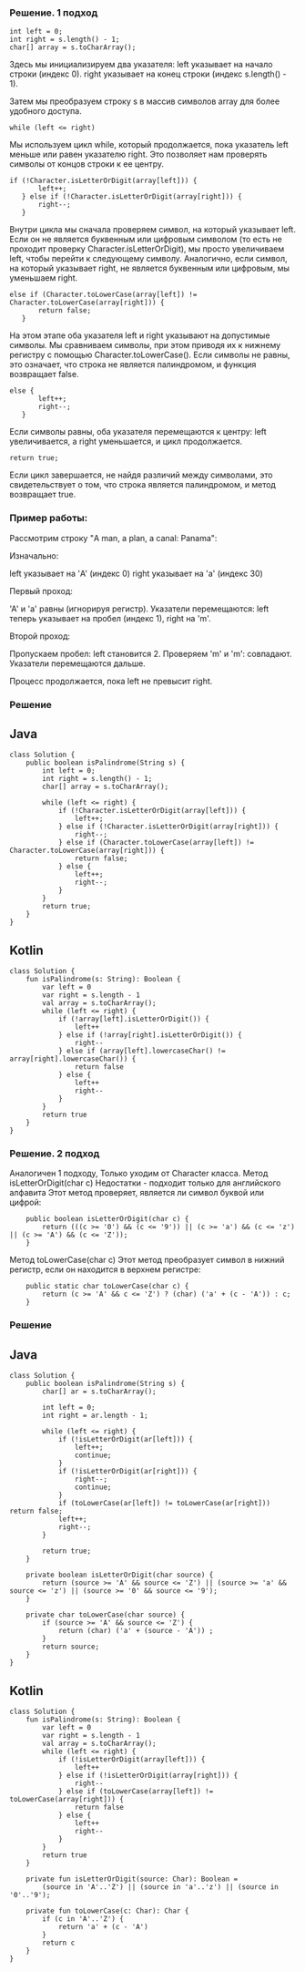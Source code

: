### Решение. 1 подход

```
int left = 0;
int right = s.length() - 1;
char[] array = s.toCharArray();
```

Здесь мы инициализируем два указателя:
left указывает на начало строки (индекс 0).
right указывает на конец строки (индекс s.length() - 1).

Затем мы преобразуем строку s в массив символов array для более удобного доступа.

```
while (left <= right)
```

Мы используем цикл while, который продолжается, пока указатель left меньше или равен указателю right. Это позволяет нам
проверять символы от концов строки к ее центру.

```
if (!Character.isLetterOrDigit(array[left])) {
       left++;
   } else if (!Character.isLetterOrDigit(array[right])) {
       right--;
   }
```

Внутри цикла мы сначала проверяем символ, на который указывает left. Если он не является буквенным или цифровым
символом (то есть не проходит проверку Character.isLetterOrDigit), мы просто увеличиваем left, чтобы перейти к
следующему символу.
Аналогично, если символ, на который указывает right, не является буквенным или цифровым, мы уменьшаем right.

```
else if (Character.toLowerCase(array[left]) != Character.toLowerCase(array[right])) {
       return false;
   }
```

На этом этапе оба указателя left и right указывают на допустимые символы. Мы сравниваем символы, при этом приводя их к
нижнему регистру с помощью Character.toLowerCase(). Если символы не равны, это означает, что строка не является
палиндромом, и функция возвращает false.

```
else {
       left++;
       right--;
   }
```

Если символы равны, оба указателя перемещаются к центру: left увеличивается, а right уменьшается, и цикл продолжается.

```
return true;
```

Если цикл завершается, не найдя различий между символами, это свидетельствует о том, что строка является палиндромом, и
метод возвращает true.

### Пример работы:

Рассмотрим строку "A man, a plan, a canal: Panama":

Изначально:

left указывает на 'A' (индекс 0)
right указывает на 'a' (индекс 30)

Первый проход:

'A' и 'a' равны (игнорируя регистр).
Указатели перемещаются: left теперь указывает на пробел (индекс 1), right на 'm'.

Второй проход:

Пропускаем пробел: left становится 2.
Проверяем 'm' и 'm': совпадают.
Указатели перемещаются дальше.

Процесс продолжается, пока left не превысит right.

### Решение

## Java

```
class Solution {
    public boolean isPalindrome(String s) {
        int left = 0;
        int right = s.length() - 1;
        char[] array = s.toCharArray();

        while (left <= right) {
            if (!Character.isLetterOrDigit(array[left])) {
                left++;
            } else if (!Character.isLetterOrDigit(array[right])) {
                right--;
            } else if (Character.toLowerCase(array[left]) != Character.toLowerCase(array[right])) {
                return false;
            } else {
                left++;
                right--;
            }
        }
        return true;
    }
}
```

## Kotlin

```
class Solution {
    fun isPalindrome(s: String): Boolean {
        var left = 0
        var right = s.length - 1
        val array = s.toCharArray();
        while (left <= right) {
            if (!array[left].isLetterOrDigit()) {
                left++
            } else if (!array[right].isLetterOrDigit()) {
                right--
            } else if (array[left].lowercaseChar() != array[right].lowercaseChar()) {
                return false
            } else {
                left++
                right--
            }
        }
        return true
    }
}
```

### Решение. 2 подход

Аналогичен 1 подходу, Только уходим от Character класса.
Метод isLetterOrDigit(char c)
Недостатки - подходит только для английского алфавита
Этот метод проверяет, является ли символ буквой или цифрой:

```
    public boolean isLetterOrDigit(char c) {
        return (((c >= '0') && (c <= '9')) || (c >= 'a') && (c <= 'z') || (c >= 'A') && (c <= 'Z'));
    }
```

Метод toLowerCase(char c)
Этот метод преобразует символ в нижний регистр, если он находится в верхнем регистре:

```
    public static char toLowerCase(char c) {
        return (c >= 'A' && c <= 'Z') ? (char) ('a' + (c - 'A')) : c;
    }
```

### Решение

## Java

```
class Solution {
    public boolean isPalindrome(String s) {
        char[] ar = s.toCharArray();

        int left = 0;
        int right = ar.length - 1;

        while (left <= right) {
            if (!isLetterOrDigit(ar[left])) {
                left++;
                continue;
            }
            if (!isLetterOrDigit(ar[right])) {
                right--;
                continue;
            }
            if (toLowerCase(ar[left]) != toLowerCase(ar[right])) return false;
            left++;
            right--;
        }

        return true;
    }

    private boolean isLetterOrDigit(char source) {
        return (source >= 'A' && source <= 'Z') || (source >= 'a' && source <= 'z') || (source >= '0' && source <= '9');
    }

    private char toLowerCase(char source) {
        if (source >= 'A' && source <= 'Z') {
            return (char) ('a' + (source - 'A')) ;
        }
        return source;
    }
}
```

## Kotlin

```
class Solution {
    fun isPalindrome(s: String): Boolean {
        var left = 0
        var right = s.length - 1
        val array = s.toCharArray();
        while (left <= right) {
            if (!isLetterOrDigit(array[left])) {
                left++
            } else if (!isLetterOrDigit(array[right])) {
                right--
            } else if (toLowerCase(array[left]) != toLowerCase(array[right])) {
                return false
            } else {
                left++
                right--
            }
        }
        return true
    }

    private fun isLetterOrDigit(source: Char): Boolean =
        (source in 'A'..'Z') || (source in 'a'..'z') || (source in '0'..'9');

    private fun toLowerCase(c: Char): Char {
        if (c in 'A'..'Z') {
            return 'a' + (c - 'A')
        }
        return c
    }
}
```